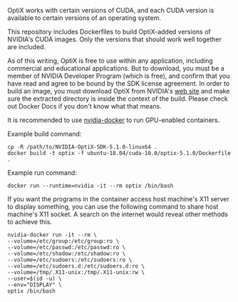 OptiX works with certain versions of CUDA, and each CUDA version is available to certain versions of an operating system.

This repository includes Dockerfiles to build OptiX-added versions of NVIDIA's CUDA images. Only the versions that should work well together are included.

As of this writing, OptiX is free to use within any application, including commercial and educational applications. But to download, you must be a member of NVIDIA Developer Program (which is free), and confirm that you have read and agree to be bound by the SDK license agreement. In order to build an image, you must download OptiX from NVIDIA's [web site] and make sure the extracted directory is inside the context of the build. Please check out Docker Docs if you don't know what that means.

It is recommended to use [nvidia-docker] to run GPU-enabled containers.

Example build command:

	cp -R /path/to/NVIDIA-OptiX-SDK-5.1.0-linux64 .
	docker build -t optix -f ubuntu-18.04/cuda-10.0/optix-5.1.0/Dockerfile .

Example run command:

	docker run --runtime=nvidia -it --rm optix /bin/bash

If you want the programs in the container access host machine's X11 server to display something, you can use the following command to share host machine's X11 socket. A search on the internet would reveal other methods to achieve this.

	nvidia-docker run -it --rm \
    --volume=/etc/group:/etc/group:ro \
    --volume=/etc/passwd:/etc/passwd:ro \
    --volume=/etc/shadow:/etc/shadow:ro \
    --volume=/etc/sudoers:/etc/sudoers:ro \
    --volume=/etc/sudoers.d:/etc/sudoers.d:ro \
    --volume=/tmp/.X11-unix:/tmp/.X11-unix:rw \
    --user=$(id -u) \
    --env="DISPLAY" \
    optix /bin/bash


[web site]: https://developer.nvidia.com/designworks/optix/download
[nvidia-docker]: https://github.com/NVIDIA/nvidia-docker
